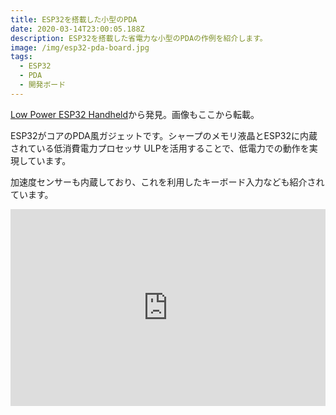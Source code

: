 ```yaml
---
title: ESP32を搭載した小型のPDA
date: 2020-03-14T23:00:05.188Z
description: ESP32を搭載した省電力な小型のPDAの作例を紹介します。
image: /img/esp32-pda-board.jpg
tags:
  - ESP32
  - PDA
  - 開発ボード
---
```

[Low Power ESP32 Handheld](https://hackaday.io/project/169103-low-power-esp32-handheld)から発見。画像もここから転載。

ESP32がコアのPDA風ガジェットです。シャープのメモリ液晶とESP32に内蔵されている低消費電力プロセッサ ULPを活用することで、低電力での動作を実現しています。

加速度センサーも内蔵しており、これを利用したキーボード入力なども紹介されています。


<iframe width="100%" height="315" src="https://www.youtube.com/embed/IB07gSAHnkQ" frameborder="0" allow="accelerometer; autoplay; encrypted-media; gyroscope; picture-in-picture" allowfullscreen></iframe>

